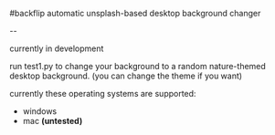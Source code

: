 #backflip
automatic unsplash-based desktop background changer

--

currently in development

run test1.py to change your background to a random nature-themed desktop background. (you can change the theme if you want)

currently these operating systems are supported:
 - windows
 - mac **(untested)**
